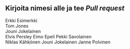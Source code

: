 ## Kirjoita nimesi alle ja tee *Pull request*
Erkki Esimerkki  
Tom Jones  
Jouni Jokelainen  
Elvis Persley
Eimo Epeli
Pekki Savolainen  
Niklas Kähkönen
Jouni Jokelainen
Janne Polvinen


